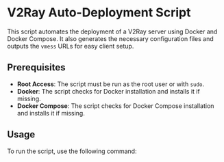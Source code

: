 # V2Ray Auto-Deployment Script

This script automates the deployment of a V2Ray server using Docker and Docker Compose. It also generates the necessary configuration files and outputs the `vmess` URLs for easy client setup.

## Prerequisites

- **Root Access**: The script must be run as the root user or with `sudo`.
- **Docker**: The script checks for Docker installation and installs it if missing.
- **Docker Compose**: The script checks for Docker Compose installation and installs it if missing.

## Usage

To run the script, use the following command:

```bash
